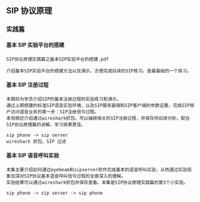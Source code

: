 ## SIP 协议原理

### 实践篇

#### 基本 SIP 实验平台的搭建

	SIP协议原理实践篇之基本SIP实验平台的搭建.pdf
	
	介绍基本SIP实验平台的搭建方法以及演示。方便完成后续的SIP练习。是最基础的一个练习。
	
#### 基本 SIP 注册过程

	本期将为学员介绍SIP的基本注册过程的实验练习和演示。
	通过上期搭建的标准SIP语音实验环境，以及SIP服务器端和SIP客户端的参数设置，完成SIP用户访问语音业务的第一步：SIP注册信令过程。
	本视频还介绍通过wireshark抓包，可以捕获相关的SIP注册过程，并保存供后续分析。配合SIP协议原理篇的讲解，学习效果更佳。

	sip phone -> sip server
	wireshark 抓包，SIP 过滤
	
#### 基本 SIP 语音呼叫实验

	本集主要介绍如何通过eyebeam和sipserver软件完成基本的语音呼叫实验，从而通过实验现象加深对SIP协议基本语音呼叫信令过程的全面深入的理解。
	实验结果可以通过wireshark抓包并保存查看。本集是SIP协议原理实践篇的第3个小实验。

	sip phone -> sip server -> sip phone